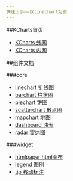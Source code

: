 ```yaml
---
快速上手——以linechart为例
---
```


##KCharts首页
- [KCharts 外网](http://kcharts.net)
- [KCharts 内网](http://kcharts.taobao.net)


##组件文档

###core

- [linechart 折线图](linechart.html)
- [barchart 柱状图](barchart.html)
- [piechart 饼图](piechart.html)
- [scatterchart 散点图](scatterchart.html)
- [mapchart 地图](mapchart.html)
- [dashboard 油表](dashboard.html)
- [radar 雷达图](radar.html)

###widget

- [htmlpaper html画布](htmlpaper.html)
- [legend 图例](legend.html)
- [tip 移动标注](tip.html)

